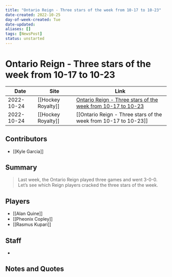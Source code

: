 ```yaml
---
title: "Ontario Reign - Three stars of the week from 10-17 to 10-23"
date-created: 2022-10-25
day-of-week-created: Tue
date-updated: 
aliases: []
tags: [NewsPost]
status: unstarted
---
```


# Ontario Reign - Three stars of the week from 10-17 to 10-23

| Date       | Site               | Link                                                                                                                                                           |
| ---------- | ------------------ | -------------------------------------------------------------------------------------------------------------------------------------------------------------- |
| 2022-10-24 | [[Hockey Royalty]] | [Ontario Reign - Three stars of the week from 10-17 to 10-23](https://hockeyroyalty.com/2022/10/24/ontario-reign-three-stars-of-the-week-from-10-17-to-10-23/) |
| 2022-10-24 | [[Hockey Royalty]] | [[Ontario Reign - Three stars of the week from 10-17 to 10-23]]                                                                                                |

## Contributors
- [[Kyle Garcia]]


## Summary
> Last week, the Ontario Reign played three games and went 3-0-0. Let’s see which Reign players cracked the three stars of the week.


## Players
- [[Alan Quine]]
- [[Pheonix Copley]]
- [[Rasmus Kupari]]


## Staff
- 


## Notes and Quotes
> 

